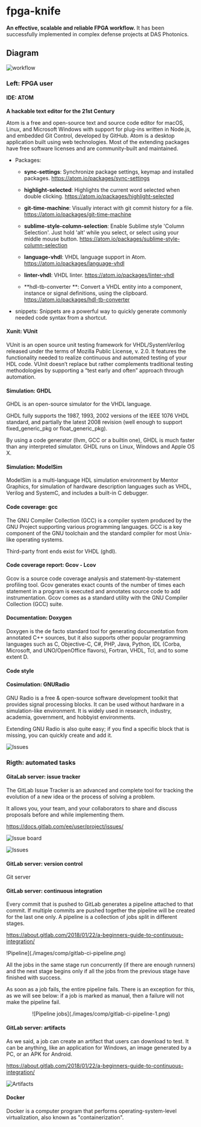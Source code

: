 # fpga-knife

**An effective, scalable and reliable FPGA workflow.** It has been successfully implemented in complex defense projects at DAS Photonics.

## Diagram

![workflow](./images/fpga_workflow.png)


### Left: FPGA user

#### IDE: ATOM

**A hackable text editor for the 21st Century**

Atom is a free and open-source text and source code editor for macOS, Linux, and Microsoft Windows with support for plug-ins written in Node.js, and embedded Git Control, developed by GitHub. Atom is a desktop application built using web technologies. Most of the extending packages have free software licenses and are community-built and maintained.

- Packages:

  -  **sync-settings**: Synchronize package settings, keymap and installed packages.
  https://atom.io/packages/sync-settings
  
  -  **highlight-selected**: Highlights the current word selected when double clicking.
  https://atom.io/packages/highlight-selected
  
  -  **git-time-machine**: Visually interact with git commit history for a file.
  https://atom.io/packages/git-time-machine
  
  -  **sublime-style-column-selection**: Enable Sublime style 'Column Selection'. Just hold 'alt' while you select, or select using your middle mouse button.
  https://atom.io/packages/sublime-style-column-selection
  
  -  **language-vhdl**: VHDL language support in Atom.
  https://atom.io/packages/language-vhdl
  
  -  **linter-vhdl**: VHDL linter.
  https://atom.io/packages/linter-vhdl
  
  -  **hdl-tb-converter **: Convert a VHDL entity into a component, instance or signal definitions, using the clipboard.
  https://atom.io/packages/hdl-tb-converter

- snippets: Snippets are a powerful way to quickly generate commonly needed code syntax from a shortcut.


#### Xunit: VUnit

VUnit is an open source unit testing framework for VHDL/SystemVerilog released under the terms of Mozilla Public License, v. 2.0. It features the functionality needed to realize continuous and automated testing of your HDL code. VUnit doesn’t replace but rather complements traditional testing methodologies by supporting a “test early and often” approach through automation.

#### Simulation: GHDL

GHDL is an open-source simulator for the VHDL language.

GHDL fully supports the 1987, 1993, 2002 versions of the IEEE 1076 VHDL standard, and partially the latest 2008 revision (well enough to support fixed_generic_pkg or float_generic_pkg).

By using a code generator (llvm, GCC or a builtin one), GHDL is much faster than any interpreted simulator. GHDL runs on Linux, Windows and Apple OS X.

#### Simulation: ModelSim

ModelSim is a multi-language HDL simulation environment by Mentor Graphics, for simulation of hardware description languages such as VHDL, Verilog and SystemC, and includes a built-in C debugger.

#### Code coverage: gcc

The GNU Compiler Collection (GCC) is a compiler system produced by the GNU Project supporting various programming languages. GCC is a key component of the GNU toolchain and the standard compiler for most Unix-like operating systems.

Third-party front ends exist for VHDL (ghdl).

#### Code coverage report: Gcov - Lcov

Gcov is a source code coverage analysis and statement-by-statement profiling tool. Gcov generates exact counts of the number of times each statement in a program is executed and annotates source code to add instrumentation. Gcov comes as a standard utility with the GNU Compiler Collection (GCC) suite.

#### Documentation: Doxygen

Doxygen is the de facto standard tool for generating documentation from annotated C++ sources, but it also supports other popular programming languages such as C, Objective-C, C#, PHP, Java, Python, IDL (Corba, Microsoft, and UNO/OpenOffice flavors), Fortran, VHDL, Tcl, and to some extent D.

#### Code style

#### Cosimulation: GNURadio

GNU Radio is a free & open-source software development toolkit that provides signal processing blocks. It can be used without hardware in a simulation-like environment. It is widely used in research, industry, academia, government, and hobbyist environments.

Extending GNU Radio is also quite easy; if you find a specific block that is missing, you can quickly create and add it.

![Issues](./images/comp/gnuradio.png)

### Rigth: automated tasks

#### GitaLab server: issue tracker

The GitLab Issue Tracker is an advanced and complete tool for tracking the evolution of a new idea or the process of solving a problem.

It allows you, your team, and your collaborators to share and discuss proposals before and while implementing them.

https://docs.gitlab.com/ee/user/project/issues/

![Issue board](./images/comp/gitlab-issue-board.png)

![Issues](./images/comp/gitlab-issue.png)


#### GitLab server: version control

Git server


#### GitLab server: continuous integration

Every commit that is pushed to GitLab generates a pipeline attached to that commit. If multiple commits are pushed together the pipeline will be created for the last one only. A pipeline is a collection of jobs split in different stages.

https://about.gitlab.com/2018/01/22/a-beginners-guide-to-continuous-integration/


!Pipeline](./images/comp/gitlab-ci-pipeline.png)

All the jobs in the same stage run concurrently (if there are enough runners) and the next stage begins only if all the jobs from the previous stage have finished with success.

As soon as a job fails, the entire pipeline fails. There is an exception for this, as we will see below: if a job is marked as manual, then a failure will not make the pipeline fail.

<p align="center">![Pipeline jobs](./images/comp/gitlab-ci-pipeline-1.png)</p>

#### GitLab server: artifacts


As we said, a job can create an artifact that users can download to test. It can be anything, like an application for Windows, an image generated by a PC, or an APK for Android.

https://about.gitlab.com/2018/01/22/a-beginners-guide-to-continuous-integration/

![Artifacts](./images/comp/gitlab-artifacts.png)


#### Docker

Docker is a computer program that performs operating-system-level virtualization, also known as "containerization".





















